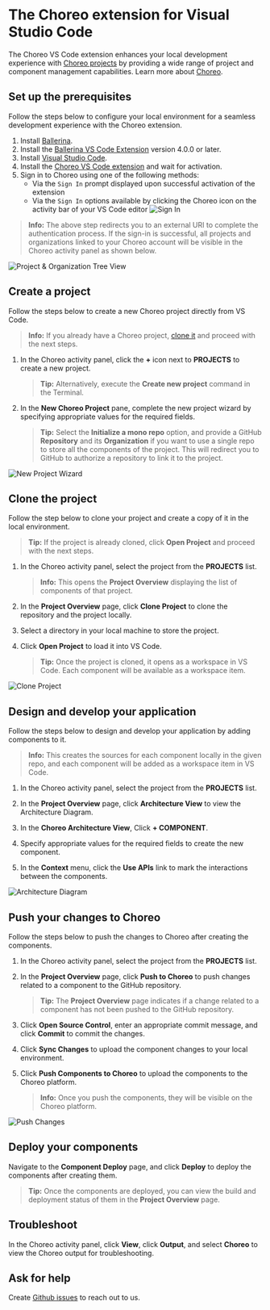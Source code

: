 # The Choreo extension for Visual Studio Code

The Choreo VS Code extension enhances your local development experience with [Choreo projects](https://wso2.com/choreo/) by providing a wide range of project and component management capabilities. Learn more about [Choreo](https://wso2.com/choreo/docs/).

## Set up the prerequisites

Follow the steps below to configure your local environment for a seamless development experience with the Choreo extension. 

1. Install [Ballerina](https://ballerina.io/learn/get-started/#install-ballerina).
2. Install the [Ballerina VS Code Extension](https://marketplace.visualstudio.com/items?itemName=WSO2.ballerina) version 4.0.0 or later.
3. Install [Visual Studio Code](https://code.visualstudio.com/download).
4. Install the [Choreo VS Code extension](https://marketplace.visualstudio.com/) and wait for activation.
5. Sign in to Choreo using one of the following methods:
    - Via the `Sign In` prompt displayed upon successful activation of the extension
    - Via the `Sign In` options available by clicking the Choreo icon on the activity bar of your VS Code editor
    ![Sign In](docs/choreo-extension/images/sign-in.png)

>**Info:** The above step redirects you to an external URI to complete the authentication process. If the sign-in is successful, all projects and organizations linked to your Choreo account will be visible in the Choreo activity panel as shown below.

![Project & Organization Tree View](docs/choreo-extension/images/projects-and-orgs.png)

## Create a project

Follow the steps below to create a new Choreo project directly from VS Code.

>**Info:** If you already have a Choreo project, [clone it](#clone-a-project) and proceed with the next steps. 

1. In the Choreo activity panel, click the **+** icon next to **PROJECTS** to create a new project.

    >**Tip:** Alternatively, execute the **Create new project** command in the Terminal.

2. In the **New Choreo Project** pane, complete the new project wizard by specifying appropriate values for the required fields.

    >**Tip:** Select the **Initialize a mono repo** option, and provide a GitHub **Repository** and its **Organization** if you want to use a single repo to store all the components of the project. This will redirect you to GitHub to authorize a repository to link it to the project.

![New Project Wizard](docs/choreo-extension/images/create-project.gif)

## Clone the project

Follow the step below to clone your project and create a copy of it in the local environment. 

>**Tip:** If the project is already cloned, click **Open Project** and proceed with the next steps.

1. In the Choreo activity panel, select the project from the **PROJECTS** list. 

    >**Info:** This opens the **Project Overview** displaying the list of components of that project.

2. In the **Project Overview** page, click **Clone Project** to clone the repository and the project locally. 

3. Select a directory  in your local machine to store the project.

3. Click **Open Project** to load it into VS Code. 

    >**Tip:** Once the project is cloned, it opens as a workspace in VS Code. Each component will be available as a workspace item. 

![Clone Project](docs/choreo-extension/images/cloning-project.gif)

## Design and develop your application

Follow the steps below to design and develop your application by adding components to it.

>**Info:** This creates the sources for each component locally in the given repo, and each component will be added as a workspace item in VS Code.

1. In the Choreo activity panel, select the project from the **PROJECTS** list. 

2. In the **Project Overview** page, click **Architecture View** to view the Architecture Diagram.

3. In the **Choreo Architecture View**, Click **+ COMPONENT**.

4. Specify appropriate values for the required fields to create the new component.

5. In the **Context** menu, click the **Use APIs** link to mark the interactions between the components.

![Architecture Diagram](docs/choreo-extension/images/component-creation.gif)

## Push your changes to Choreo

Follow the steps below to push the changes to Choreo after creating the components.

1. In the Choreo activity panel, select the project from the **PROJECTS** list. 

2. In the **Project Overview** page, click **Push to Choreo** to push changes related to a component to the GitHub repository.

    >**Tip:** The **Project Overview** page indicates if a change related to a component has not been pushed to the GitHub repository.

3. Click **Open Source Control**, enter an appropriate commit message, and click **Commit** to commit the changes.

4. Click **Sync Changes** to upload the component changes to your local environment.

5. Click **Push Components to Choreo** to upload the components to the Choreo platform.

    >**Info:** Once you push the components, they will be visible on the Choreo platform. 

![Push Changes](docs/choreo-extension/images/push-components.gif)

## Deploy your components

Navigate to the **Component Deploy** page, and click **Deploy** to deploy the components after creating them.

>**Tip:**  Once the components are deployed, you can view the build and deployment status of them in the **Project Overview** page.

## Troubleshoot

In the Choreo activity panel, click **View**, click **Output**, and select **Choreo** to view the Choreo output for troubleshooting.

## Ask for help

Create [Github issues](https://github.com/wso2/choreo-vscode/issues) to reach out to us.
